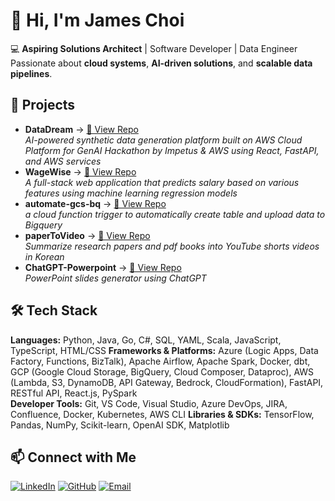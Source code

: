 # 👋 Hi, I'm James Choi

💻 **Aspiring Solutions Architect** | Software Developer | Data Engineer  
Passionate about **cloud systems**, **AI-driven solutions**, and **scalable data pipelines**.

## 🚀 Projects
- **DataDream** → [🔗 View Repo](https://github.com/jinhchoii/DataDream)  
  _AI-powered synthetic data generation platform built on AWS Cloud Platform for GenAI Hackathon by Impetus & AWS using React, FastAPI, and AWS services_
- **WageWise** → [🔗 View Repo](https://github.com/jinhchoii/WageWise)  
  _A full-stack web application that predicts salary based on various features using machine learning regression models_
- **automate-gcs-bq** → [🔗 View Repo](https://github.com/jinhchoii/automate-gcs-bq)  
  _a cloud function trigger to automatically create table and upload data to Bigquery_
- **paperToVideo** → [🔗 View Repo](https://github.com/jinhchoii/paperToVideo)  
  _Summarize research papers and pdf books into YouTube shorts videos in Korean_
- **ChatGPT-Powerpoint** → [🔗 View Repo](https://github.com/jinhchoii/ChatGPT-Powerpoint)  
  _PowerPoint slides generator using ChatGPT_

## 🛠️ Tech Stack
**Languages:** Python, Java, Go, C#, SQL, YAML, Scala, JavaScript, TypeScript, HTML/CSS
**Frameworks & Platforms:** Azure (Logic Apps, Data Factory, Functions, BizTalk), Apache Airflow, Apache Spark, Docker, dbt, GCP (Google Cloud Storage, BigQuery, Cloud Composer, Dataproc), AWS (Lambda, S3, DynamoDB, API Gateway, Bedrock, CloudFormation), FastAPI, RESTful API, React.js, PySpark  
**Developer Tools:** Git, VS Code, Visual Studio, Azure DevOps, JIRA, Confluence, Docker, Kubernetes, AWS CLI
**Libraries & SDKs:** TensorFlow, Pandas, NumPy, Scikit-learn, OpenAI SDK, Matplotlib

## 📫 Connect with Me
[![LinkedIn](https://img.shields.io/badge/LinkedIn-0077B5?style=for-the-badge&logo=linkedin&logoColor=white)](https://linkedin.com/in/jameschoi01)
[![GitHub](https://img.shields.io/badge/GitHub-100000?style=for-the-badge&logo=github&logoColor=white)](https://github.com/jinhchoii)
[![Email](https://img.shields.io/badge/Email-D14836?style=for-the-badge&logo=gmail&logoColor=white)](mailto:jinhchoi128@gmail.com)
